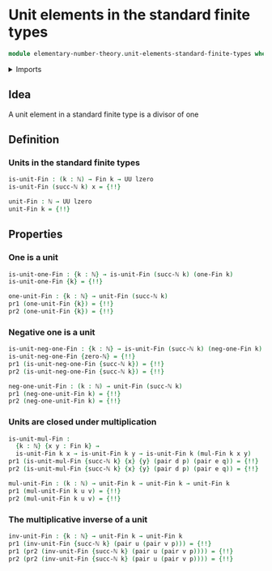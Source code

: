 # Unit elements in the standard finite types

```agda
module elementary-number-theory.unit-elements-standard-finite-types where
```

<details><summary>Imports</summary>

```agda
open import elementary-number-theory.congruence-natural-numbers
open import elementary-number-theory.distance-natural-numbers
open import elementary-number-theory.divisibility-standard-finite-types
open import elementary-number-theory.modular-arithmetic-standard-finite-types
open import elementary-number-theory.multiplication-natural-numbers
open import elementary-number-theory.natural-numbers
open import elementary-number-theory.squares-natural-numbers

open import foundation.action-on-identifications-functions
open import foundation.dependent-pair-types
open import foundation.identity-types
open import foundation.universe-levels

open import univalent-combinatorics.standard-finite-types
```

</details>

## Idea

A unit element in a standard finite type is a divisor of one

## Definition

### Units in the standard finite types

```agda
is-unit-Fin : (k : ℕ) → Fin k → UU lzero
is-unit-Fin (succ-ℕ k) x = {!!}

unit-Fin : ℕ → UU lzero
unit-Fin k = {!!}
```

## Properties

### One is a unit

```agda
is-unit-one-Fin : {k : ℕ} → is-unit-Fin (succ-ℕ k) (one-Fin k)
is-unit-one-Fin {k} = {!!}

one-unit-Fin : {k : ℕ} → unit-Fin (succ-ℕ k)
pr1 (one-unit-Fin {k}) = {!!}
pr2 (one-unit-Fin {k}) = {!!}
```

### Negative one is a unit

```agda
is-unit-neg-one-Fin : {k : ℕ} → is-unit-Fin (succ-ℕ k) (neg-one-Fin k)
is-unit-neg-one-Fin {zero-ℕ} = {!!}
pr1 (is-unit-neg-one-Fin {succ-ℕ k}) = {!!}
pr2 (is-unit-neg-one-Fin {succ-ℕ k}) = {!!}

neg-one-unit-Fin : (k : ℕ) → unit-Fin (succ-ℕ k)
pr1 (neg-one-unit-Fin k) = {!!}
pr2 (neg-one-unit-Fin k) = {!!}
```

### Units are closed under multiplication

```agda
is-unit-mul-Fin :
  {k : ℕ} {x y : Fin k} →
  is-unit-Fin k x → is-unit-Fin k y → is-unit-Fin k (mul-Fin k x y)
pr1 (is-unit-mul-Fin {succ-ℕ k} {x} {y} (pair d p) (pair e q)) = {!!}
pr2 (is-unit-mul-Fin {succ-ℕ k} {x} {y} (pair d p) (pair e q)) = {!!}

mul-unit-Fin : (k : ℕ) → unit-Fin k → unit-Fin k → unit-Fin k
pr1 (mul-unit-Fin k u v) = {!!}
pr2 (mul-unit-Fin k u v) = {!!}
```

### The multiplicative inverse of a unit

```agda
inv-unit-Fin : {k : ℕ} → unit-Fin k → unit-Fin k
pr1 (inv-unit-Fin {succ-ℕ k} (pair u (pair v p))) = {!!}
pr1 (pr2 (inv-unit-Fin {succ-ℕ k} (pair u (pair v p)))) = {!!}
pr2 (pr2 (inv-unit-Fin {succ-ℕ k} (pair u (pair v p)))) = {!!}
```

